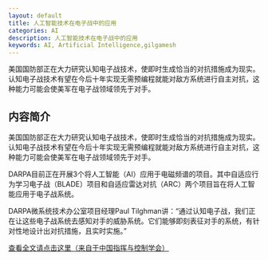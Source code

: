 ```yaml
---
layout: default
title: 人工智能技术在电子战中的应用
categories: AI
description: 人工智能技术在电子战中的应用
keywords: AI, Artificial Intelligence,gilgamesh
---
```


美国国防部正在大力研究认知电子战技术，使即时生成恰当的对抗措施成为现实。认知电子战技术有望在今后十年实现无需预编程就能对敌方系统进行自主对抗，这种能力可能会使美军在电子战领域领先于对手。

<!-- more -->




## 内容简介
美国国防部正在大力研究认知电子战技术，使即时生成恰当的对抗措施成为现实。认知电子战技术有望在今后十年实现无需预编程就能对敌方系统进行自主对抗，这种能力可能会使美军在电子战领域领先于对手。

DARPA目前正在开展3个将人工智能（AI）应用于电磁频谱的项目。其中自适应行为学习电子战（BLADE）项目和自适应雷达对抗（ARC）两个项目旨在将人工智能应用于电子战系统。

DARPA微系统技术办公室项目经理Paul Tilghman讲：“通过认知电子战，我们正在让这些电子战系统去感知对手的威胁系统。它们能够即刻表征对手的系统，有针对性地设计出对抗措施，且实时实施。”

[查看全文请点击这里（来自于中国指挥与控制学会）](http://mp.weixin.qq.com/s/XmPmcD9QnVyKR6474wEl2w)




